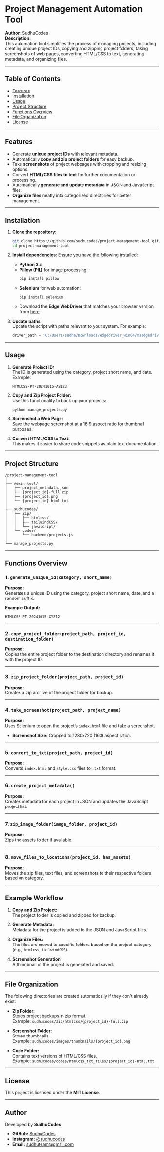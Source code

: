 # Project Management Automation Tool  

**Author:** SudhuCodes  
**Description:**  
This automation tool simplifies the process of managing projects, including creating unique project IDs, copying and zipping project folders, taking screenshots of web pages, converting HTML/CSS to text, generating metadata, and organizing files.

---

## Table of Contents  
- [Features](#features)  
- [Installation](#installation)  
- [Usage](#usage)  
- [Project Structure](#project-structure)  
- [Functions Overview](#functions-overview)  
- [File Organization](#file-organization)  
- [License](#license)  

---

## Features  
- Generate **unique project IDs** with relevant metadata.  
- Automatically **copy and zip project folders** for easy backup.  
- Take **screenshots** of project webpages with cropping and resizing options.  
- Convert **HTML/CSS files to text** for further documentation or processing.  
- Automatically **generate and update metadata** in JSON and JavaScript files.  
- **Organize files** neatly into categorized directories for better management.

---

## Installation  

1. **Clone the repository**:
   ```bash
   git clone https://github.com/sudhucodes/project-management-tool.git
   cd project-management-tool
   ```

2. **Install dependencies**:
   Ensure you have the following installed:
   - **Python 3.x**
   - **Pillow (PIL)** for image processing:  
     ```bash
     pip install pillow
     ```
   - **Selenium** for web automation:  
     ```bash
     pip install selenium
     ```
   - Download the **Edge WebDriver** that matches your browser version from [here](https://developer.microsoft.com/en-us/microsoft-edge/tools/webdriver/).

3. **Update paths**:  
   Update the script with paths relevant to your system. For example:
   ```python
   driver_path = 'C:/Users/sudha/Downloads/edgedriver_win64/msedgedriver.exe'
   ```

---

## Usage  

1. **Generate Project ID:**  
   The ID is generated using the category, project short name, and date. Example:
   ```
   HTMLCSS-PT-20241015-AB123
   ```

2. **Copy and Zip Project Folder:**  
   Use this functionality to back up your projects:
   ```bash
   python manage_projects.py
   ```

3. **Screenshot a Web Page:**  
   Save the webpage screenshot at a 16:9 aspect ratio for thumbnail purposes.

4. **Convert HTML/CSS to Text:**  
   This makes it easier to share code snippets as plain text documentation.

---

## Project Structure  
```
/project-management-tool
│
├── Admin-tool/
│   ├── project_metadata.json
│   ├── {project_id}-full.zip
│   ├── {project_id}.png
│   └── {project_id}-html.txt
│
├── sudhucodes/
│   ├── Zip/
│   │   ├── htmlcss/
│   │   ├── tailwindCSS/
│   │   └── javascript/
│   └── codes/
│       └── backend/projects.js
│
└── manage_projects.py
```

---

## Functions Overview  

### 1. `generate_unique_id(category, short_name)`  
**Purpose:**  
Generates a unique ID using the category, project short name, date, and a random suffix.  

**Example Output:**  
```
HTMLCSS-PT-20241015-XYZ12
```

---

### 2. `copy_project_folder(project_path, project_id, destination_folder)`  
**Purpose:**  
Copies the entire project folder to the destination directory and renames it with the project ID.

---

### 3. `zip_project_folder(project_path, project_id)`  
**Purpose:**  
Creates a zip archive of the project folder for backup.

---

### 4. `take_screenshot(project_path, project_name)`  
**Purpose:**  
Uses Selenium to open the project’s `index.html` file and take a screenshot.  
- **Screenshot Size:** Cropped to 1280x720 (16:9 aspect ratio).

---

### 5. `convert_to_txt(project_path, project_id)`  
**Purpose:**  
Converts `index.html` and `style.css` files to `.txt` format.

---

### 6. `create_project_metadata()`  
**Purpose:**  
Creates metadata for each project in JSON and updates the JavaScript project list.

---

### 7. `zip_image_folder(image_folder, project_id)`  
**Purpose:**  
Zips the assets folder if available.

---

### 8. `move_files_to_locations(project_id, has_assets)`  
**Purpose:**  
Moves the zip files, text files, and screenshots to their respective folders based on category.

---

## Example Workflow  

1. **Copy and Zip Project:**  
   The project folder is copied and zipped for backup.

2. **Generate Metadata:**  
   Metadata for the project is added to the JSON and JavaScript files.

3. **Organize Files:**  
   The files are moved to specific folders based on the project category (e.g., `htmlcss`, `tailwindCSS`).

4. **Screenshot Generation:**  
   A thumbnail of the project is generated and saved.

---

## File Organization  

The following directories are created automatically if they don't already exist:

- **Zip Folder:**  
  Stores project backups in zip format.  
  Example: `sudhucodes/Zip/htmlcss/{project_id}-full.zip`

- **Screenshot Folder:**  
  Stores thumbnails.  
  Example: `sudhucodes/images/thumbnails/{project_id}.png`

- **Code Folder:**  
  Contains text versions of HTML/CSS files.  
  Example: `sudhucodes/codes/htmlcss_txt_files/{project_id}-html.txt`

---

## License  
This project is licensed under the **MIT License**.  

---

## Author  
Developed by **SudhuCodes**  
- **GitHub:** [SudhuCodes](https://github.com/sudhucodes)  
- **Instagram:** [@sudhucodes](https://instagram.com/sudhucodes)  
- **Email:** sudhuteam@gmail.com  